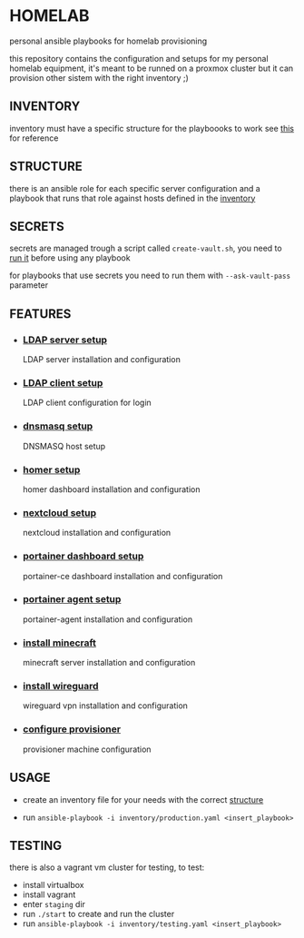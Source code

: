 # HOMELAB

personal ansible playbooks for homelab provisioning

this repository contains the configuration and setups for my personal homelab equipment, it's meant to be runned on a proxmox cluster but it can provision other sistem with the right inventory ;)

## INVENTORY

inventory must have a specific structure for the playboooks to work see [this](notes/pages/INVENTORY%20STRUCTURE.md) for reference

## STRUCTURE

there is an ansible role for each specific server configuration and a playbook that runs that role against hosts defined in the [inventory](./notes/pages/INVENTORY%20STRUCTURE.md)

## SECRETS

secrets are managed trough a script called `create-vault.sh`, you need to [run it](./notes/pages/SECRETS.md) before using any playbook

for playbooks that use secrets you need to run them with `--ask-vault-pass` parameter

## FEATURES 

- ### [LDAP server setup](notes/pages/LDAP%20SERVER%20INSTALLATION.md)

    LDAP server installation and configuration

- ### [LDAP client setup](notes/pages/LDAP%20LOGIN%20SETUP.md)

    LDAP client configuration for login

- ### [dnsmasq setup](notes/pages/DNSMASQ.md)

    DNSMASQ host setup

- ### [homer setup](notes/pages/HOMER.md)

    homer dashboard installation and configuration

- ### [nextcloud setup](notes/pages/INSTALL%20NEXTCLOUD.md)

    nextcloud installation and configuration

- ### [portainer dashboard setup](notes/pages/INSTALL%20PORTAINER%20DASHBOARD.md)

    portainer-ce dashboard installation and configuration

- ### [portainer agent setup](notes/pages/INSTALL%20PORTAINER%20AGENT.md)

    portainer-agent installation and configuration

- ### [install minecraft](notes/pages/INSTALL%20MINECRAFT.md)

    minecraft server installation and configuration

- ### [install wireguard](notes/pages/INSTALL%20WIREGUARD.md)

    wireguard vpn installation and configuration
- ### [configure provisioner](notes/pages/CONFIGURE_PROVISIONER.md)

    provisioner machine configuration

## USAGE

- create an inventory file for your needs with the correct [structure](notes/pages/INVENTORY%20STRUCTURE.md)

- run `ansible-playbook -i inventory/production.yaml <insert_playbook> `

## TESTING 

there is also a vagrant vm cluster for testing, to test:

- install virtualbox
- install vagrant
- enter `staging` dir
- run `./start` to create and run the cluster
- run `ansible-playbook -i inventory/testing.yaml <insert_playbook> `

